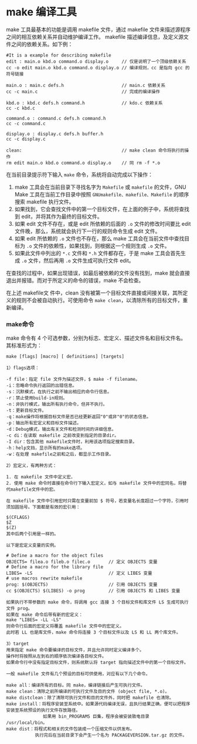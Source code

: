make 编译工具
===

make 工具最基本的功能是调用 makefile 文件，通过 makefile 文件来描述源程序之间的相互依赖关系并自动维护编译工作。
makefile 描述编译信息，及定义源文件之间的依赖关系。如下例：

```
#It is a example for describing makefile
edit : main.o kbd.o command.o display.o     // 仅是说明了一个顶级依赖关系
cc -o edit main.o kbd.o command.o display.o // 编译规则，cc 是指向 gcc 的符号链接

main.o : main.c defs.h                      // main.c 依赖关系
cc -c main.c                                // 完成的编译操作

kbd.o : kbd.c defs.h command.h              // kdo.c 依赖关系
cc -c kbd.c

command.o : command.c defs.h command.h
cc -c command.c

display.o : display.c defs.h buffer.h
cc -c display.c

clean:                                      // make clean 命令将执行的操作
rm edit main.o kbd.o command.o display.o    // 同 rm -f *.o
```

在当前目录提示符下输入 `make` 命令，系统将自动完成以下操作：

1. make 工具会在当前目录下寻找名字为 `Makefile` 或 `makefile` 的文件，GNU Make 工具在当前工作目录中按照  `GNUmakefile、makefile、Makefile` 的顺序搜索 makefile 执行文件。
2. 如果找到，它会查找文件中的第一个目标文件，在上面的例子中，系统将查找到 edit，并将其作为最终的目标文件。
3. 如果 edit 文件不存在，或是 edit 所依赖的后面的 `.o` 文件的修改时间要比 edit 文件晚，那么，系统就会执行下一行的规则命令生成 edit 文件。
4. 如果 edit 所依赖的 `.o` 文件也不存在，那么 make 工具会在当前文件中查找目标为 `.o` 文件的依赖性，如果找到，则根据这一个规则生成 `.o` 文件。
5. 如果此文件中列出的 `*.c` 文件和 `*.h` 文件都存在，于是 make 工具会首先生成 `.o` 文件，然后再用 `.o` 文件生成可执行文件 edit。

在查找的过程中，如果出现错误，如最后被依赖的文件没有找到，make 就会直接退出并报错。而对于所定义的命令的错误，make 不会检查。

在上述 makefile文 件中，clean 没有被第一个目标文件直接或间接关联，其所定义的规则不会被自动执行。可使用命令 `make clean`，以清除所有的目标文件，重新编译。

### make命令

make 命令有 4 个可选参数，分别为标志、宏定义、描述文件名和目标文件名。其标准形式为：

```
make [flags] [macro] [ definitions] [targets]

1）flags选项：

-f file：指定 file 文件为描述文件，$ make -f filename。
-i：忽略命令执行返回的出错信息。
-s：沉默模式，在执行之前不输出相应的命令行信息。
-r：禁止使用build-in规则。
-n：非执行模式，输出所有执行命令，但并不执行。
-t：更新目标文件。
-q：make操作将根据目标文件是否已经更新返回"0"或非"0"的状态信息。
-p：输出所有宏定义和目标文件描述。
-d：Debug模式，输出有关文件和检测时间的详细信息。
-c di：在读取 makefile 之前改变到指定的目录dir。
-I dir：包含其他 makefile文件时，利用该选项指定搜索目录。
-h：help文挡，显示所有的make选项。
-w：在处理 makefile之前和之后，都显示工作目录。

2）宏定义，有两种方式：

1. 在 makefile 文件中定义宏，
2. 使用 make 命令时直接在命令行下输入宏定义，如与 makefile 文件中的宏同名，将替代makefile文件中的宏。

在 makefile 文件中引用宏时只需在变量前加 $ 符号，若变量名长度超过一个字符，引用时须加圆括号。下面都是有效的宏引用：

$(CFLAGS)
$Z
$(Z)
其中后两个引用是一样的。

以下是宏定义变量的实例。

# Define a macro for the object files
OBJECTS= filea.o fileb.o filec.o       // 定义 OBJECTS 变量
# Define a macro for the library file
LIBES= -LS                             // 定义 LIBES 变量
# use macros rewrite makefile
prog: $(OBJECTS)                       // 引用 OBJECTS 变量
cc $(OBJECTS) $(LIBES) -o prog         // 引用 OBJECTS 和 LIBES 变量

如果执行不带参数的 make 命令，将调用 gcc 连接 3 个目标文件和库文件 LS 生成可执行文件 prog。
如果在 make 命令后带有新的宏定义：
make "LIBES= -LL -LS"
则命令行后面的宏定义将覆盖 makefile 文件中的宏定义。
此时若 LL 也是库文件，make 命令将连接 3 个目标文件以及 LS 和 LL 两个库文件。

3）target
用来指定 make 命令要编译的目标文件，并且允许同时定义编译多个。
操作时将按照从左到右的顺序依次编译各目标文件。
如果命令行中没有指定目标文件，则系统默认将 target 指向描述文件中的第一个目标文件。

一般 makefile 文件有几个预设的目标可供使用，对应有以下几个命令。

make all：编译所有的目标。同 make，编译链接后产生可执行文件。
make clean：清除之前所编译的可执行文件及目的文件 (object file, *.o)。
make distclean：除了清除可执行文件和目的文件外，同时把 makefile 也清除。
make install：将程序安装至系统中。如果源代码编译无误，且执行结果正确，便可以把程序安装至系统预设的执行文件存放路径。
              如果用 bin_PROGRAMS 巨集，程序会被安装致电目录 /usr/local/bin。
make dist：将程式和相关的文件包装成一个压缩文件以供发布。
           执行完后在当前目录下会产生一个名为 PACKAGEVERSION.tar.gz 的文件。

```
